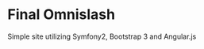 Final Omnislash
========================

Simple site utilizing Symfony2, Bootstrap 3 and Angular.js
